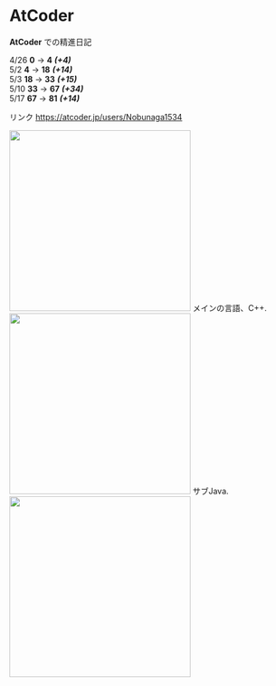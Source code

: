 # AtCoder

**AtCoder** での精進日記

4/26 **0** → **4** ***(+4)***  
5/2 **4** → **18** ***(+14)***  
5/3 **18** → **33** ***(+15)***  
5/10 **33** → **67** ***(+34)***  
5/17 **67** → **81** ***(+14)***  

リンク https://atcoder.jp/users/Nobunaga1534  

<img src="https://cdn.worldvectorlogo.com/logos/c.svg" width="320px">
メインの言語、C++.
<img src="https://vignette.wikia.nocookie.net/java/images/3/3a/Java--eps--vector-logo.png/revision/latest?cb=20190615110340&path-prefix=ja" width="320px">
サブJava.
<img src="https://www.bizlearn.jp/wp/wp-content/uploads/2017/10/Python.png" width="320px">  
